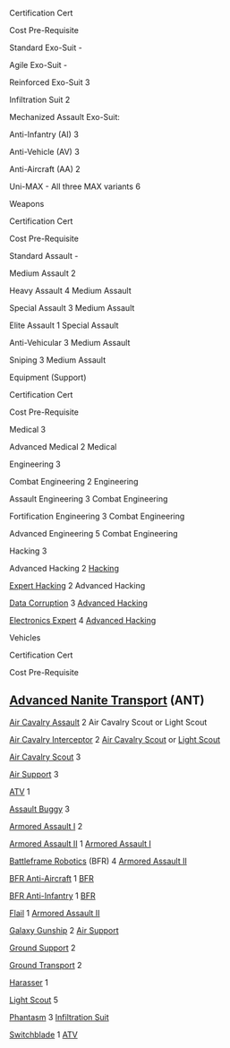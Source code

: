 Certification Cert

Cost Pre-Requisite

Standard Exo-Suit -

Agile Exo-Suit -

Reinforced Exo-Suit 3

Infiltration Suit 2

Mechanized Assault Exo-Suit:

Anti-Infantry (AI) 3

Anti-Vehicle (AV) 3

Anti-Aircraft (AA) 2

Uni-MAX - All three MAX variants 6

Weapons

Certification Cert

Cost Pre-Requisite

Standard Assault -

Medium Assault 2

Heavy Assault 4 Medium Assault

Special Assault 3 Medium Assault

Elite Assault 1 Special Assault

Anti-Vehicular 3 Medium Assault

Sniping 3 Medium Assault

Equipment (Support)

Certification Cert

Cost Pre-Requisite

Medical 3

Advanced Medical 2 Medical

Engineering 3

Combat Engineering 2 Engineering

Assault Engineering 3 Combat Engineering

Fortification Engineering 3 Combat Engineering

Advanced Engineering 5 Combat Engineering

Hacking 3

Advanced Hacking 2 [Hacking](/Hacking "wikilink")

[Expert Hacking](/Expert_Hacking "wikilink") 2 Advanced Hacking

[Data Corruption](/Data_Corruption "wikilink") 3 [Advanced
Hacking](/Advanced_Hacking "wikilink")

[Electronics Expert](/Electronics_Expert "wikilink") 4 [Advanced
Hacking](/Advanced_Hacking "wikilink")

Vehicles

Certification Cert

Cost Pre-Requisite

## [Advanced Nanite Transport](/Advanced_Nanite_Transport "wikilink") (ANT)

[Air Cavalry Assault](/Air_Cavalry_Assault "wikilink") 2 Air Cavalry
Scout or Light Scout

[Air Cavalry Interceptor](/Air_Cavalry_Interceptor "wikilink") 2 [Air
Cavalry Scout](/Air_Cavalry_Scout "wikilink") or [Light
Scout](/Light_Scout "wikilink")

[Air Cavalry Scout](/Air_Cavalry_Scout "wikilink") 3

[Air Support](/Air_Support "wikilink") 3

[ATV](/ATV "wikilink") 1

[Assault Buggy](/Assault_Buggy "wikilink") 3

[Armored Assault I](/Armored_Assault_I "wikilink") 2

[Armored Assault II](/Armored_Assault_II "wikilink") 1 [Armored Assault
I](/Armored_Assault_I "wikilink")

[Battleframe Robotics](/Battleframe_Robotics "wikilink") (BFR) 4 [Armored
Assault II](/Armored_Assault_II "wikilink")

[BFR Anti-Aircraft](/BFR_Anti-Aircraft "wikilink") 1
[BFR](/BFR "wikilink")

[BFR Anti-Infantry](/BFR_Anti-Infantry "wikilink") 1
[BFR](/BFR "wikilink")

[Flail](/Flail "wikilink") 1 [Armored Assault
II](/Armored_Assault_II "wikilink")

[Galaxy Gunship](/Galaxy_Gunship "wikilink") 2 [Air
Support](/Air_Support "wikilink")

[Ground Support](/Ground_Support "wikilink") 2

[Ground Transport](/Ground_Transport "wikilink") 2

[Harasser](/Harasser "wikilink") 1

[Light Scout](/Light_Scout "wikilink") 5

[Phantasm](/Phantasm "wikilink") 3 [Infiltration
Suit](/Infiltration_Suit "wikilink")

[Switchblade](/Switchblade "wikilink") 1 [ATV](/ATV "wikilink")
